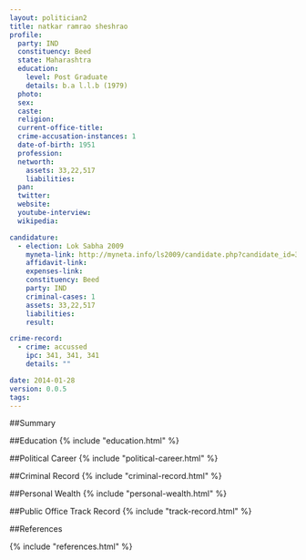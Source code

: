 ```yaml
---
layout: politician2
title: natkar ramrao sheshrao
profile: 
  party: IND
  constituency: Beed
  state: Maharashtra
  education: 
    level: Post Graduate
    details: b.a l.l.b (1979)
  photo: 
  sex: 
  caste: 
  religion: 
  current-office-title: 
  crime-accusation-instances: 1
  date-of-birth: 1951
  profession: 
  networth: 
    assets: 33,22,517
    liabilities: 
  pan: 
  twitter: 
  website: 
  youtube-interview: 
  wikipedia: 

candidature: 
  - election: Lok Sabha 2009
    myneta-link: http://myneta.info/ls2009/candidate.php?candidate_id=3685
    affidavit-link: 
    expenses-link: 
    constituency: Beed 
    party: IND
    criminal-cases: 1
    assets: 33,22,517
    liabilities: 
    result:  

crime-record: 
  - crime: accussed
    ipc: 341, 341, 341
    details: "" 

date: 2014-01-28
version: 0.0.5
tags: 
---
```

##Summary


##Education
{% include "education.html" %}


##Political Career
{% include "political-career.html" %}


##Criminal Record
{% include "criminal-record.html" %}


##Personal Wealth
{% include "personal-wealth.html" %}


##Public Office Track Record
{% include "track-record.html" %}


##References


{% include "references.html" %}